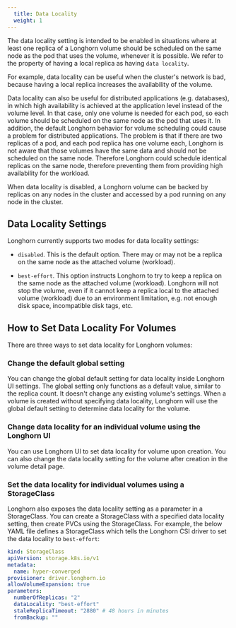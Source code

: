 ```yaml
---
  title: Data Locality
  weight: 1
---
```


The data locality setting is intended to be enabled in situations where at least one replica of a Longhorn volume should be scheduled on the same node as the pod that uses the volume, whenever it is possible. We refer to the property of having a local replica as having `data locality`.

For example, data locality can be useful when the cluster's network is bad, because having a local replica increases the availability of the volume.

Data locality can also be useful for distributed applications (e.g. databases), in which high availability is achieved at the application level instead of the volume level. In that case, only one volume is needed for each pod, so each volume should be scheduled on the same node as the pod that uses it.  In addition, the default Longhorn behavior for volume scheduling could cause a problem for distributed applications. The problem is that if there are two replicas of a pod, and each pod replica has one volume each, Longhorn is not aware that those volumes have the same data and should not be scheduled on the same node. Therefore Longhorn could schedule identical replicas on the same node, therefore preventing them from providing high availability for the workload.

When data locality is disabled, a Longhorn volume can be backed by replicas on any nodes in the cluster and accessed by a pod running on any node in the cluster.

## Data Locality Settings

Longhorn currently supports two modes for data locality settings:

- `disabled`. This is the default option. There may or may not be a replica on the same node as the attached volume (workload).

- `best-effort`. This option instructs Longhorn to try to keep a replica on the same node as the attached volume (workload). Longhorn will not stop the volume, even if it cannot keep a replica local to the attached volume (workload) due to an environment limitation, e.g. not enough disk space, incompatible disk tags, etc.


## How to Set Data Locality For Volumes

There are three ways to set data locality for Longhorn volumes:

### Change the default global setting

You can change the global default setting for data locality inside Longhorn UI settings.
The global setting only functions as a default value, similar to the replica count.
It doesn't change any existing volume's settings.
When a volume is created without specifying data locality, Longhorn will use the global default setting to determine data locality for the volume.

### Change data locality for an individual volume using the Longhorn UI

You can use Longhorn UI to set data locality for volume upon creation.
You can also change the data locality setting for the volume after creation in the volume detail page.

### Set the data locality for individual volumes using a StorageClass
Longhorn also exposes the data locality setting as a parameter in a StorageClass.
You can create a StorageClass with a specified data locality setting, then create PVCs using the StorageClass.
For example, the below YAML file defines a StorageClass which tells the Longhorn CSI driver to set the data locality to `best-effort`:

```yaml
kind: StorageClass
apiVersion: storage.k8s.io/v1
metadata:
  name: hyper-converged
provisioner: driver.longhorn.io
allowVolumeExpansion: true
parameters:
  numberOfReplicas: "2"
  dataLocality: "best-effort"
  staleReplicaTimeout: "2880" # 48 hours in minutes
  fromBackup: ""
```

